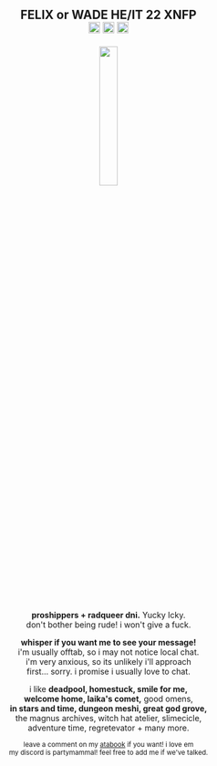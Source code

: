 <h2 p align="center">FELIX or WADE HE/IT 22 XNFP
<br><img src="https://files.catbox.moe/lyogii.png" height="20px"> <img src="https://files.catbox.moe/od5klh.png" height="20px"> <img src="https://files.catbox.moe/ud4nx6.png" height="20px"></h2>
<p align="center"><img src="https://files.catbox.moe/jel54b.gif" width="25%"></p>
<p align="center">
<b>proshippers + radqueer dni.</b> Yucky Icky.
<br>don't bother being rude! i won't give a fuck.</p>
<p align="center"><b>whisper if you want me to see your message!</b>
<br>i'm usually offtab, so i may not notice local chat.
<br>i'm very anxious, so its unlikely i'll approach
<br>first... sorry. i promise i usually love to chat.</p>
<p align="center">
i like <b>deadpool, homestuck, smile for me,</b> 
<br><b>welcome home, laika's comet,</b> good omens,
<br><b>in stars and time, dungeon meshi, great god grove,</b>
<br>the magnus archives, witch hat atelier, slimecicle,
<br>adventure time, regretevator + many more.
</p>
<p align="center"><sub>leave a comment on my <a href="https://inspekta.atabook.org/">atabook</a> if you want! i love em</sub>
<br><sup>my discord is partymammal! feel free to add me if we've talked.</sup></p>
